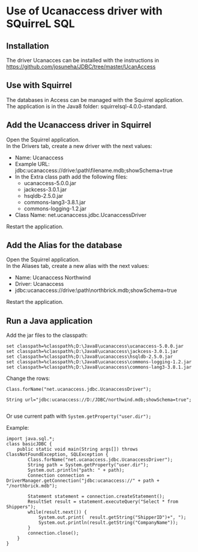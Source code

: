 # Use of Ucanaccess driver with SQuirreL SQL  

## Installation
The driver Ucanacces can be installed with the instructions in <https://github.com/josuneha/JDBC/tree/master/UcanAccess>

## Use with Squirrel
The databases in Access can be managed with the Squirrel application.  
The application is in the Java8 folder: squirrelsql-4.0.0-standard.  

## Add the Ucanaccess driver in Squirrel
Open the Squirrel application.  
In the Drivers tab, create a new driver with the next values:
- Name: Ucanaccess
- Example URL: jdbc:ucanaccess://drive:\path\filename.mdb;showSchema=true
- In the Extra class path add the following files:
  - ucanaccess-5.0.0.jar
  - jackcess-3.0.1.jar
  - hsqldb-2.5.0.jar
  - commons-lang3-3.8.1.jar
  - commons-logging-1.2.jar
- Class Name: net.ucanaccess.jdbc.UcanaccessDriver

Restart the application. 
  
## Add the Alias for the database
Open the Squirrel application.  
In the Aliases tab, create a new alias with the next values:
- Name: Ucanaccess Northwind
- Driver: Ucanaccess
- jdbc:ucanaccess://drive:\path\northbrick.mdb;showSchema=true

Restart the application. 

## Run a Java application
Add the jar files to the classpath:

```
set classpath=%classpath%;D:\Java8\ucanaccess\ucanaccess-5.0.0.jar
set classpath=%classpath%;D:\Java8\ucanaccess\jackcess-3.0.1.jar
set classpath=%classpath%;D:\Java8\ucanaccess\hsqldb-2.5.0.jar
set classpath=%classpath%;D:\Java8\ucanaccess\commons-logging-1.2.jar
set classpath=%classpath%;D:\Java8\ucanaccess\commons-lang3-3.8.1.jar
```

Change the rows:
```
Class.forName("net.ucanaccess.jdbc.UcanaccessDriver");

String url="jdbc:ucanaccess://D:/JDBC/northwind.mdb;showSchema=true";


```

Or use current path with ```System.getProperty("user.dir");```

Example:
```
import java.sql.*;
class basicJDBC {
    public static void main(String args[]) throws ClassNotFoundException, SQLException {
        Class.forName("net.ucanaccess.jdbc.UcanaccessDriver");
        String path = System.getProperty("user.dir");
        System.out.println("path: " + path);
        Connection connection = DriverManager.getConnection("jdbc:ucanaccess://" + path + "/northbrick.mdb");
        
        Statement statement = connection.createStatement();
        ResultSet result = statement.executeQuery("Select * from Shippers");
        while(result.next()) {
            System.out.print(  result.getString("ShipperID")+", ");
            System.out.println(result.getString("CompanyName"));
        }
        connection.close();
    }
}

```

